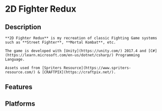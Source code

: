 # 2D Fighter Redux

## Description
    **2D Fighter Redux** is my recreation of classic Fighting Game systems such as **Street Fighter**, **Mortal Kombat**, etc.

    The game is developed with [Unity](https://unity.com/) 2017.4 and [C#](https://learn.microsoft.com/en-us/dotnet/csharp/) Programming Language.
    
    Assets used from [Spriters Resource](https://www.spriters-resource.com/) & [CRAFTPIX](https://craftpix.net/).

## Features

## Platforms
